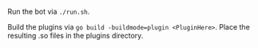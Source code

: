 Run the bot via `./run.sh`.

Build the plugins via `go build -buildmode=plugin <PluginHere>`. Place the resulting .so files in the plugins directory.
